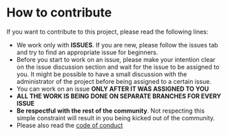 # How to contribute
If you want to contribute to this project, please read the following lines:
 - We work only with __ISSUES__. If you are new, please follow the issues tab and try to find an appropriate issue for beginners.
 - Before you start to work on an issue, please make your intention clear on the issue discussion section and wait for the issue
 to be assigned to you. It might be possible to have a small discussion with the administrator of the project before being assigned
 to a certain issue.
 - You can work on an issue __ONLY AFTER IT WAS ASSIGNED TO YOU__
 - __ALL THE WORK IS BEING DONE ON SEPARATE BRANCHES FOR EVERY ISSUE__
 - __Be respectful with the rest of the community__. Not respecting this simple constraint will result in you being kicked out of the
 community.
 - Please also read the [code of conduct](CODE_OF_CONDUCT.md)
